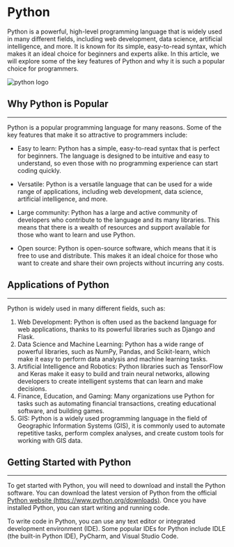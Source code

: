 # Python


Python is a powerful, high-level programming language that is widely used in many different fields, including web development, data science, artificial intelligence, and more. It is known for its simple, easy-to-read syntax, which makes it an ideal choice for beginners and experts alike. In this article, we will explore some of the key features of Python and why it is such a popular choice for programmers.

![python logo](https://www.python.org/static/img/python-logo@2x.png)

## Why Python is Popular

---

Python is a popular programming language for many reasons. Some of the key features that make it so attractive to programmers include:

- Easy to learn: Python has a simple, easy-to-read syntax that is perfect for beginners. The language is designed to be intuitive and easy to understand, so even those with no programming experience can start coding quickly.

- Versatile: Python is a versatile language that can be used for a wide range of applications, including web development, data science, artificial intelligence, and more.

- Large community: Python has a large and active community of developers who contribute to the language and its many libraries. This means that there is a wealth of resources and support available for those who want to learn and use Python.

- Open source: Python is open-source software, which means that it is free to use and distribute. This makes it an ideal choice for those who want to create and share their own projects without incurring any costs.

## Applications of Python

---

Python is widely used in many different fields, such as:

1. Web Development: Python is often used as the backend language for web applications, thanks to its powerful libraries such as Django and Flask.
2. Data Science and Machine Learning: Python has a wide range of powerful libraries, such as NumPy, Pandas, and Scikit-learn, which make it easy to perform data analysis and machine learning tasks.
3. Artificial Intelligence and Robotics: Python libraries such as TensorFlow and Keras make it easy to build and train neural networks, allowing developers to create intelligent systems that can learn and make decisions.
4. Finance, Education, and Gaming: Many organizations use Python for tasks such as automating financial transactions, creating educational software, and building games.
5. GIS: Python is a widely used programming language in the field of Geographic Information Systems (GIS), it is commonly used to automate repetitive tasks, perform complex analyses, and create custom tools for working with GIS data.

## Getting Started with Python

---

To get started with Python, you will need to download and install the Python software. You can download the latest version of Python from the official [Python website (https://www.python.org/downloads)](https://www.python.org/downloads). Once you have installed Python, you can start writing and running code.

To write code in Python, you can use any text editor or integrated development environment (IDE). Some popular IDEs for Python include IDLE (the built-in Python IDE), PyCharm, and Visual Studio Code.
